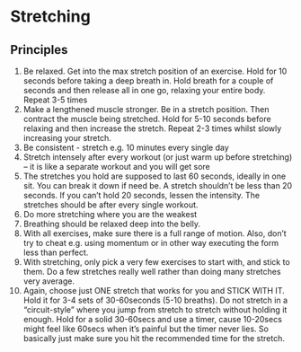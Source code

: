 # Stretching

## Principles
1.	Be relaxed. Get into the max stretch position of an exercise. Hold for 10 seconds before taking a deep breath in. Hold breath for a couple of seconds and then release all in one go, relaxing your entire body. Repeat 3-5 times 
2.	Make a lengthened muscle stronger. Be in a stretch position. Then contract the muscle being stretched. Hold for 5-10 seconds before relaxing and then increase the stretch. Repeat 2-3 times whilst slowly increasing your stretch. 
3.	Be consistent - stretch e.g. 10 minutes every single day
4.	Stretch intensely after every workout (or just warm up before stretching) – it is like a separate workout and you will get sore 
5.	The stretches you hold are supposed to last 60 seconds, ideally in one sit. You can break it down if need be. A stretch shouldn’t be less than 20 seconds. If you can’t hold 20 seconds, lessen the intensity. The stretches should be after every single workout. 
6.	Do more stretching where you are the weakest 
7.	Breathing should be relaxed deep into the belly. 
8.	With all exercises, make sure there is a full range of motion. Also, don’t try to cheat e.g. using momentum or in other way executing the form less than perfect. 
9.	With stretching, only pick a very few exercises to start with, and stick to them. Do a few stretches really well rather than doing many stretches very average. 
10.	Again, choose just ONE stretch that works for you and STICK WITH IT. Hold it for 3-4 sets of 30-60seconds (5-10 breaths). Do not stretch in a “circuit-style” where you jump from stretch to stretch without holding it enough. Hold for a solid 30-60secs and use a timer, cause 10-20secs might feel like 60secs when it’s painful but the timer never lies. So basically just make sure you hit the recommended time for the stretch.
